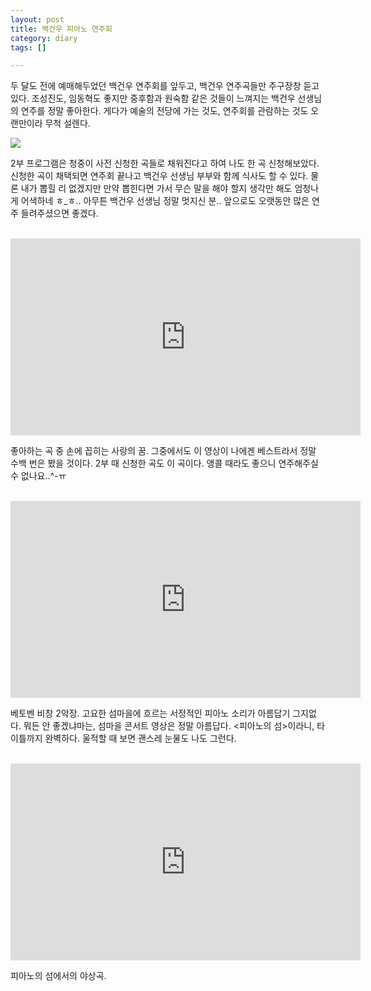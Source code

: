 ```yaml
---
layout: post
title: 백건우 피아노 연주회
category: diary
tags: []

---
```


두 달도 전에 예매해두었던 백건우 연주회를 앞두고, 백건우 연주곡들만 주구장창 듣고 있다. 조성진도, 임동혁도 좋지만 중후함과 원숙함 같은 것들이 느껴지는 백건우 선생님의 연주를 정말 좋아한다. 게다가 예술의 전당에 가는 것도, 연주회를 관람하는 것도 오랜만이라 무척 설렌다.

<!-- more -->

![](__imgUrl__/1.jpg)


2부 프로그램은 청중이 사전 신청한 곡들로 채워진다고 하여 나도 한 곡 신청해보았다. 신청한 곡이 채택되면 연주회 끝나고 백건우 선생님 부부와 함께 식사도 할 수 있다. 물론 내가 뽑힐 리 없겠지만 만약 뽑힌다면 가서 무슨 말을 해야 할지 생각만 해도 엄청나게 어색하네 ㅎ_ㅎ.. 아무튼 백건우 선생님 정말 멋지신 분.. 앞으로도 오랫동안 많은 연주 들려주셨으면 좋겠다.

<br>

<iframe width="560" height="315" src="https://www.youtube.com/embed/OELTYcgIORA" frameborder="0" allowfullscreen></iframe>

좋아하는 곡 중 손에 꼽히는 사랑의 꿈. 그중에서도 이 영상이 나에겐 베스트라서 정말 수백 번은 봤을 것이다. 2부 때 신청한 곡도 이 곡이다. 앵콜 때라도 좋으니 연주해주실 수 없나요..^-ㅠ

<br>

<iframe width="560" height="315" src="https://www.youtube.com/embed/eW9WIQpcXhw" frameborder="0" allowfullscreen></iframe>

베토벤 비창 2악장. 고요한 섬마을에 흐르는 서정적인 피아노 소리가 아름답기 그지없다. 뭐든 안 좋겠냐마는, 섬마을 콘서트 영상은 정말 아름답다. <피아노의 섬>이라니, 타이틀까지 완벽하다. 울적할 때 보면 괜스레 눈물도 나도 그런다.

<br>

<iframe width="560" height="315" src="https://www.youtube.com/embed/1Cx9wdgwS9A" frameborder="0" allowfullscreen></iframe>

피아노의 섬에서의 야상곡.